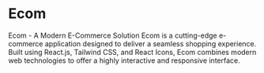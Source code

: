 # Ecom
Ecom - A Modern E-Commerce Solution Ecom is a cutting-edge e-commerce application designed to deliver a seamless shopping experience. Built using React.js, Tailwind CSS, and React Icons, Ecom combines modern web technologies to offer a highly interactive and responsive interface.
